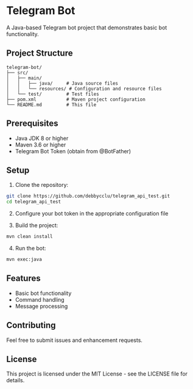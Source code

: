 # Telegram Bot

A Java-based Telegram bot project that demonstrates basic bot functionality.

## Project Structure

```
telegram-bot/
├── src/
│   ├── main/
│   │   ├── java/     # Java source files
│   │   └── resources/ # Configuration and resource files
│   └── test/         # Test files
├── pom.xml           # Maven project configuration
└── README.md         # This file
```

## Prerequisites

- Java JDK 8 or higher
- Maven 3.6 or higher
- Telegram Bot Token (obtain from @BotFather)

## Setup

1. Clone the repository:
```bash
git clone https://github.com/debbycclu/telegram_api_test.git
cd telegram_api_test
```

2. Configure your bot token in the appropriate configuration file

3. Build the project:
```bash
mvn clean install
```

4. Run the bot:
```bash
mvn exec:java
```

## Features

- Basic bot functionality
- Command handling
- Message processing

## Contributing

Feel free to submit issues and enhancement requests.

## License

This project is licensed under the MIT License - see the LICENSE file for details. 